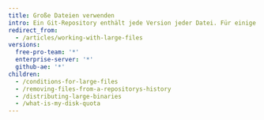 ```yaml
---
title: Große Dateien verwenden
intro: Ein Git-Repository enthält jede Version jeder Datei. Für einige Dateitypen ist dies jedoch nicht praktikabel. Durch mehrere Revisionen großer Dateien werden die Klon- und Abrufzeiten für andere Benutzer eines Repositorys erhöht.
redirect_from:
  - /articles/working-with-large-files
versions:
  free-pro-team: '*'
  enterprise-server: '*'
  github-ae: '*'
children:
  - /conditions-for-large-files
  - /removing-files-from-a-repositorys-history
  - /distributing-large-binaries
  - /what-is-my-disk-quota
---
```


